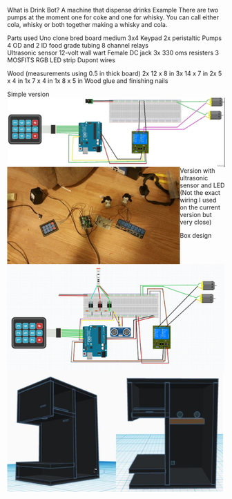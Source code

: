 What is Drink Bot?
A machine that dispense drinks
Example
There are two pumps at the moment one for coke and one for whisky. You can call either cola, whisky or both together making a whisky and cola.

Parts used
Uno clone 
bred board medium
3x4 Keypad
2x peristaltic Pumps
4 OD and 2 ID food grade tubing
8 channel relays  
Ultrasonic sensor 
12-volt wall wart
Female DC jack 
3x 330 oms resisters
3 MOSFITS
RGB LED strip
Dupont wires

Wood (measurements using 0.5 in thick board)
2x 12 x 8 in
3x 14 x 7 in
2x 5 x 4 in
1x 7 x 4 in
1x 8 x 5 in
Wood glue and finishing nails

Simple version
<br>
<img align="left" width="800" src="images/simpleSkatch.jpg" alt="simple sketch" title="Optional title">
<img align="left" width="400" src="images/buildPic.jpg" alt="build picture" title="Optional title">

Version with ultrasonic sensor and LED
<br>
<img align="left" width="800" src="images/DrinkBotsketch.png" alt="drink bot sketch" title="Optional title">
(Not the exact wiring I used on the current version but very close)

Box design
<br>
<img align="left" width="500" img src="/images\boxDesign.JPG" alt="box design " title="Optional title">

